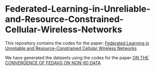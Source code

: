 # Federated-Learning-in-Unreliable-and-Resource-Constrained-Cellular-Wireless-Networks

This repository contains the codes for the paper: 
[Federated Learning in Unreliable and Resource-Constrained Cellular Wireless Networks](https://arxiv.org/abs/2012.05137)

We have generated the datasets using the codes for the paper
[ON THE CONVERGENCE OF FEDAVG ON NON-IID DATA](https://github.com/lx10077/fedavgpy)
